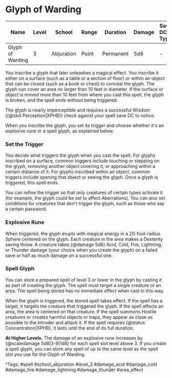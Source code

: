 # Glyph of Warding

| Name | Level | School | Range | Duration | Damage | Save DC & Type |
|------|-------|--------|-------|----------|--------|----------------|
| Glyph of Warding | 3 | Abjuration | Point | Permanent | 5d8 | - |

You inscribe a glyph that later unleashes a magical effect. You inscribe it either on a surface (such as a table or a section of floor) or within an object that can be closed (such as a book or chest) to conceal the glyph. The glyph can cover an area no larger than 10 feet in diameter. If the surface or object is moved more than 10 feet from where you cast this spell, the glyph is broken, and the spell ends without being triggered.

The glyph is nearly imperceptible and requires a successful Wisdom ({@skill Perception|XPHB}) check against your spell save DC to notice.

When you inscribe the glyph, you set its trigger and choose whether it's an explosive rune or a spell glyph, as explained below.

### Set the Trigger

You decide what triggers the glyph when you cast the spell. For glyphs inscribed on a surface, common triggers include touching or stepping on the glyph, removing another object covering it, or approaching within a certain distance of it. For glyphs inscribed within an object, common triggers include opening that object or seeing the glyph. Once a glyph is triggered, this spell ends.

You can refine the trigger so that only creatures of certain types activate it (for example, the glyph could be set to affect Aberrations). You can also set conditions for creatures that don't trigger the glyph, such as those who say a certain password.

### Explosive Rune

When triggered, the glyph erupts with magical energy in a 20-foot-radius Sphere centered on the glyph. Each creature in the area makes a Dexterity saving throw. A creature takes {@damage 5d8} Acid, Cold, Fire, Lightning, or Thunder damage (your choice when you create the glyph) on a failed save or half as much damage on a successful one.

### Spell Glyph

You can store a prepared spell of level 3 or lower in the glyph by casting it as part of creating the glyph. The spell must target a single creature or an area. The spell being stored has no immediate effect when cast in this way.

When the glyph is triggered, the stored spell takes effect. If the spell has a target, it targets the creature that triggered the glyph. If the spell affects an area, the area is centered on that creature. If the spell summons Hostile creatures or creates harmful objects or traps, they appear as close as possible to the intruder and attack it. If the spell requires {@status Concentration|XPHB}, it lasts until the end of its full duration.

**At Higher Levels.** The damage of an explosive rune increases by {@scaledamage 5d8|3-9|1d8} for each spell slot level above 3. If you create a spell glyph, you can store any spell of up to the same level as the spell slot you use for the Glyph of Warding.

^Tags: #spell #school_abjuration #level_3 #damage_acid #damage_cold #damage_fire #damage_lightning #damage_thunder #area_effect